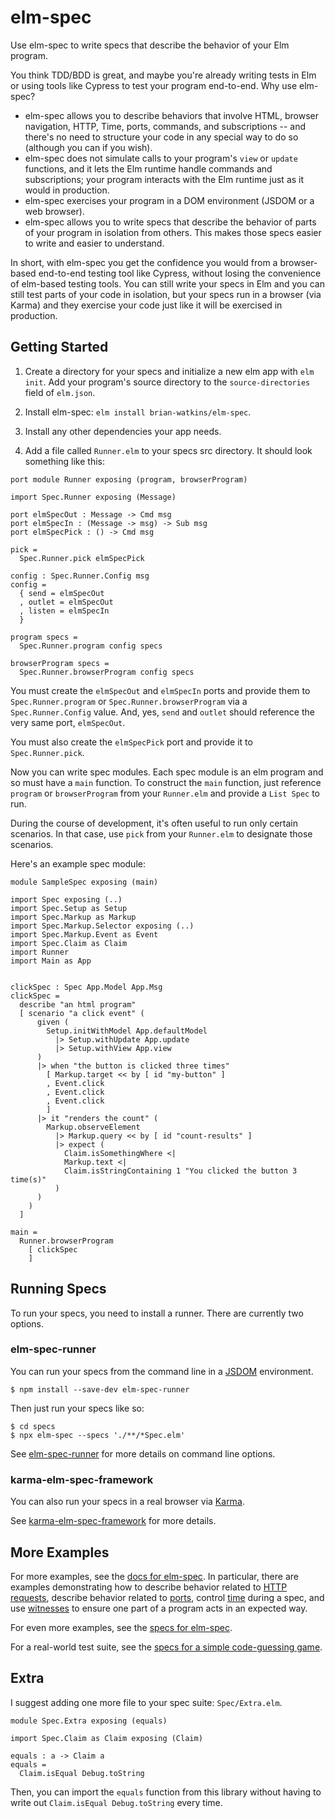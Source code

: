 # elm-spec

Use elm-spec to write specs that describe the behavior of your Elm program.

You think TDD/BDD is great, and maybe you're already writing tests in Elm or using tools like Cypress
to test your program end-to-end. Why use elm-spec?

- elm-spec allows you to describe behaviors that involve HTML, browser navigation, HTTP, Time, ports,
commands, and subscriptions -- and there's no need to structure your code in any special way
to do so (although you can if you wish).
- elm-spec does not simulate calls to your program's `view` or `update` functions, and it lets the
Elm runtime handle commands and subscriptions; your program interacts with the Elm runtime just as it
would in production.
- elm-spec exercises your program in a DOM environment (JSDOM or a web browser).
- elm-spec allows you to write specs that describe the behavior of parts of your program in isolation from others. This makes those specs easier to write and easier to understand.

In short, with elm-spec you get the confidence you would from a browser-based
end-to-end testing tool like Cypress, without losing the convenience of elm-based testing tools. You can
still write your specs in Elm and you can still test parts of your code in isolation, but your specs
run in a browser (via Karma) and they exercise your code just like it will be exercised in production.


## Getting Started

1. Create a directory for your specs and initialize a new elm app with `elm init`. Add your program's source
directory to the `source-directories` field of `elm.json`.

2. Install elm-spec: `elm install brian-watkins/elm-spec`.

3. Install any other dependencies your app needs.

3. Add a file called `Runner.elm` to your specs src directory. It should look something like this:

```
port module Runner exposing (program, browserProgram)

import Spec.Runner exposing (Message)

port elmSpecOut : Message -> Cmd msg
port elmSpecIn : (Message -> msg) -> Sub msg
port elmSpecPick : () -> Cmd msg

pick =
  Spec.Runner.pick elmSpecPick

config : Spec.Runner.Config msg
config =
  { send = elmSpecOut
  , outlet = elmSpecOut
  , listen = elmSpecIn
  }

program specs =
  Spec.Runner.program config specs

browserProgram specs =
  Spec.Runner.browserProgram config specs
```

You must create the `elmSpecOut` and `elmSpecIn` ports and provide them to `Spec.Runner.program` or `Spec.Runner.browserProgram` via a `Spec.Runner.Config` value. And, yes, `send` and `outlet` should reference the
very same port, `elmSpecOut`. 

You must also create the `elmSpecPick` port and provide it to `Spec.Runner.pick`.

Now you can write spec modules. Each spec module is an elm program and so must have a `main` function. To construct
the `main` function, just reference `program` or `browserProgram` from your `Runner.elm` and
provide a `List Spec` to run.

During the course of development, it's often useful to run only certain scenarios.
In that case, use `pick` from your `Runner.elm` to designate those scenarios.

Here's an example spec module:

```
module SampleSpec exposing (main)

import Spec exposing (..)
import Spec.Setup as Setup
import Spec.Markup as Markup
import Spec.Markup.Selector exposing (..)
import Spec.Markup.Event as Event
import Spec.Claim as Claim
import Runner
import Main as App


clickSpec : Spec App.Model App.Msg
clickSpec =
  describe "an html program"
  [ scenario "a click event" (
      given (
        Setup.initWithModel App.defaultModel
          |> Setup.withUpdate App.update
          |> Setup.withView App.view
      )
      |> when "the button is clicked three times"
        [ Markup.target << by [ id "my-button" ]
        , Event.click
        , Event.click
        , Event.click
        ]
      |> it "renders the count" (
        Markup.observeElement
          |> Markup.query << by [ id "count-results" ]
          |> expect (
            Claim.isSomethingWhere <|
            Markup.text <|
            Claim.isStringContaining 1 "You clicked the button 3 time(s)"
          )
      )
    )
  ]

main =
  Runner.browserProgram
    [ clickSpec
    ]
```

## Running Specs

To run your specs, you need to install a runner. There are currently two options.

### elm-spec-runner

You can run your specs from the command line in a [JSDOM](https://github.com/jsdom/jsdom) environment.

```
$ npm install --save-dev elm-spec-runner
```

Then just run your specs like so:

```
$ cd specs
$ npx elm-spec --specs './**/*Spec.elm'
```

See [elm-spec-runner](https://github.com/brian-watkins/elm-spec/tree/master/runner/elm-spec-runner) for more
details on command line options.

### karma-elm-spec-framework

You can also run your specs in a real browser via [Karma](http://karma-runner.github.io/latest/).

See [karma-elm-spec-framework](https://github.com/brian-watkins/elm-spec/tree/master/runner/karma-elm-spec-framework)
for more details.


## More Examples

For more examples, see the [docs for elm-spec](https://package.elm-lang.org/packages/brian-watkins/elm-spec/latest/).
In particular, there are examples demonstrating how to describe behavior related to [HTTP requests](https://package.elm-lang.org/packages/brian-watkins/elm-spec/latest/Spec-Http), describe behavior related to [ports](https://package.elm-lang.org/packages/brian-watkins/elm-spec/latest/Spec-Port), control [time](https://package.elm-lang.org/packages/brian-watkins/elm-spec/latest/Spec-Time) during a spec, and use [witnesses](https://package.elm-lang.org/packages/brian-watkins/elm-spec/latest/Spec-Witness) to ensure one part of a program acts in an expected way.

For even more examples, see the [specs for elm-spec](https://github.com/brian-watkins/elm-spec/tree/master/tests/src/Specs).

For a real-world test suite, see the [specs for a simple code-guessing game](https://github.com/brian-watkins/mindmaster).


## Extra

I suggest adding one more file to your spec suite: `Spec/Extra.elm`.

```
module Spec.Extra exposing (equals)

import Spec.Claim as Claim exposing (Claim)

equals : a -> Claim a
equals =
  Claim.isEqual Debug.toString
```

Then, you can import the `equals` function from this library without having to write out
`Claim.isEqual Debug.toString` every time.
